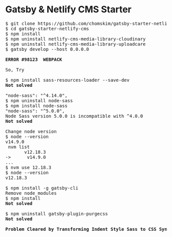 # Gatsby & Netlify CMS Starter

<pre>
$ git clone https://github.com/chomskim/gatsby-starter-netlify-cms
$ cd gatsby-starter-netlify-cms
$ npm install
$ npm uninstall netlify-cms-media-library-cloudinary
$ npm uninstall netlify-cms-media-library-uploadcare
$ gatsby develop --host 0.0.0.0

<b>ERROR #98123  WEBPACK</b>

So, Try

$ npm install sass-resources-loader --save-dev
<b>Not solved</b>

"node-sass": "^4.14.0",
$ npm uninstall node-sass
$ npm install node-sass
"node-sass": "^5.0.0",
Node Sass version 5.0.0 is incompatible with ^4.0.0
<b>Not solved</b>

Change node version
$ node --version
v14.9.0
 nvm list 
       v12.18.3
->      v14.9.0
...
$ nvm use 12.18.3
$ node --version
v12.18.3

$ npm install -g gatsby-cli
Remove node_modules
$ npm install
<b>Not solved</b>

$ npm uninstall gatsby-plugin-purgecss
<b>Not solved</b>

<b>Problem Cleared by Transforming Indent Style Sass to CSS Syntax</b>
</pre>

